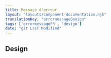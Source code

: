 ```yaml
---
title: Message d'erreur
layout: "layouts/component-documentation.njk"
translationKey: "errormessageDesign"
tags: ['errormessageFR', 'design']
date: "git Last Modified"
---
```


## Design